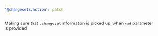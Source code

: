 ```yaml
---
"@changesets/action": patch
---
```


Making sure that `.changeset` information is picked up, when `cwd` parameter is provided
